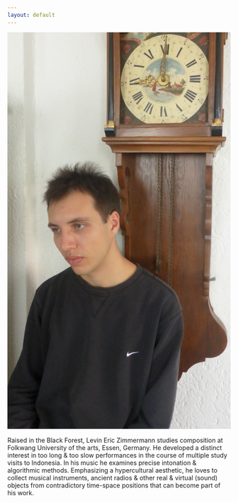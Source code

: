 ```yaml
---
layout: default
---
```


<p style="text-align:center;">
  <img id="standard-50" src="/assets/zimmermann.jpg" alt="profile-picture"/>
</p>

Raised in the Black Forest, Levin Eric Zimmermann studies composition at Folkwang University of the arts, Essen, Germany. He developed a distinct interest in too long & too slow performances in the course of multiple study visits to Indonesia. In his music he examines precise intonation & algorithmic methods. Emphasizing a hypercultural aesthetic, he loves to collect musical instruments, ancient radios & other real & virtual (sound) objects from contradictory time-space positions that can become part of his work.
